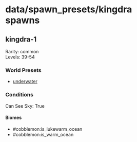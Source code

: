 # data/spawn_presets/kingdra spawns  
  
## kingdra-1  
Rarity: common  
Levels: 39-54  
  
### World Presets  
* [underwater](/data/spawn_data/underwater.md)  
  
### Conditions  
Can See Sky: True  
  
#### Biomes  
  * #cobblemon:is_lukewarm_ocean
  * #cobblemon:is_warm_ocean
  
